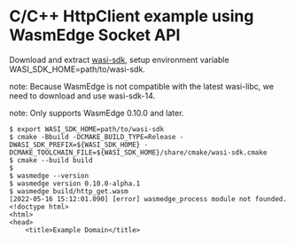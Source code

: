 # C/C++ HttpClient example using WasmEdge Socket API

Download and extract [wasi-sdk](https://github.com/WebAssembly/wasi-sdk/releases), setup environment variable WASI_SDK_HOME=path/to/wasi-sdk.

note: Because WasmEdge is not compatible with the latest wasi-libc, we need to download and use wasi-sdk-14.

note: Only supports WasmEdge 0.10.0 and later.

```
$ export WASI_SDK_HOME=path/to/wasi-sdk
$ cmake -Bbuild -DCMAKE_BUILD_TYPE=Release -DWASI_SDK_PREFIX=${WASI_SDK_HOME} -DCMAKE_TOOLCHAIN_FILE=${WASI_SDK_HOME}/share/cmake/wasi-sdk.cmake
$ cmake --build build
$
$ wasmedge --version
$ wasmedge version 0.10.0-alpha.1
$ wasmedge build/http_get.wasm
[2022-05-16 15:12:01.090] [error] wasmedge_process module not founded.
<!doctype html>
<html>
<head>
    <title>Example Domain</title>
```